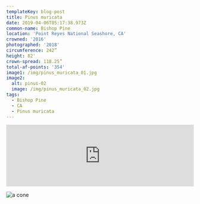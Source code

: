 ```yaml
---
templateKey: blog-post
title: Pinus muricata
date: 2019-04-06T05:17:38.973Z
common-name: Bishop Pine
location: 'Point Reyes National Seashore, CA'
crowned: '2016'
photographed: '2018'
circumference: 242”
height: 82'
crown-spread: 118.25”
total-af-points: '354'
image1: /img/pinus_muricata_01.jpg
image2:
  alt: pinus-02
  image: /img/pinus_muricata_02.jpg
tags:
  - Bishop Pine
  - CA
  - Pinus muricata
---
```

<iframe width="100%" height="166" scrolling="no" frameborder="no" allow="autoplay" src="https://w.soundcloud.com/player/?url=https%3A//api.soundcloud.com/tracks/570360024&color=%234d503e&auto_play=false&hide_related=false&show_comments=true&show_user=true&show_reposts=false&show_teaser=true"></iframe>

![a cone ](/img/pinus_muricata_03.jpg)
